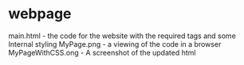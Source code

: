 # webpage
main.html - the code for the website with the required tags and some Internal styling
MyPage.png - a viewing of the code in a browser
MyPageWithCSS.ong - A screenshot of the updated html
